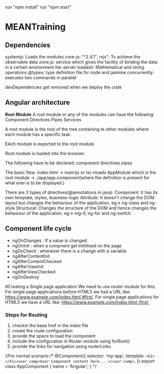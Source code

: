 run "npm install"
run "npm start"


# MEANTraining

## Dependencies

systemjs: Loads the modules
core-js: "^2.4.1",
rxjs": To achieve the observable data
zone.js: service which gives the facility of binding the data in a certain environment
lite-server
loadash: Mathematical and string operations
@types: type definition file for node and jasmine
concurrently: executes two commands in parallel

devDependencies get removed when we deploy the code

## Angular architecture

**Root Module**
A root module or any of the modules can have the following:
Component
Directives
Pipes
Services

A root module is the root of the tree containing te other modules where each module has a specific task.

EAch module is exported to the root module.

Root module is loaded into the browser.

The following have to be declared:
component
directives
pipes

The basic flow:
index.html -> main(js or ts)->loads AppModule which is the root module -> ./app/app.component(where the definition is present for what ever is to be displayed.)

There are 3 types of directives(@annotations in java):
Component: It has its own template, styles, business-logic
Attribute:  It doesn't change the DOM layout but changes the behaviour of the application. eg-> ng-class and ng-style
Structural: Changes the structure of the DOM and hence changes the behaviour of the application. eg-> mg-if, ng-for and ng-switch



## Component life cycle

- ngOnChanges : If a value is changed
- ngOnInit : when a compnent get intitilised on the page
- ngDoCheck : whenever there is a change with a variable
- ngAfterContentInit
- ngAfterContentChecked
- ngAfterViewInit
- ngAfterViewChecked
- ngOnDestroy



#Creating a Single page application
We need to use router module for this.
For single page applications before HTML5 we had a URL like: https://www.example.com/index.html`#first`
For single page applications for HTML5 we have a URL like: https://www.example.com/index.html`/first`

### Steps for Routing
1. checkin the base href in the index file
2. create the route configuration
3. provide the space to load the component
4. include the configuration in Router module using forRoot()
5. provide the links for navigation using routerLinks


//For normal scenario
/* @Component({
  selector: 'my-app',
  template: `<h1></h1><user-comp>User Component content here....</user-comp>`,
})
export class AppComponent  { name = 'Angular'; } */
